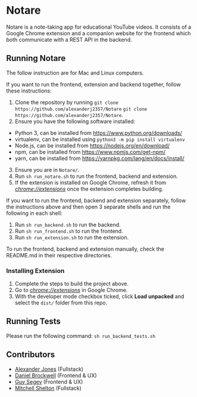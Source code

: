 # Notare

Notare is a note-taking app for educational YouTube videos. It consists of a Google Chrome
extension and a companion website for the frontend which both communicate with a REST API in the backend.

## Running Notare

The follow instruction are for Mac and Linux computers.

If you want to run the frontend, extension and backend together, follow these instructions:

1. Clone the repository by running `git clone https://github.com/alexanderj2357/Notare`
`git clone https://github.com/alexanderj2357/Notare`.
2. Ensure you have the following software installed:
- Python 3, can be installed from https://www.python.org/downloads/
- virtualenv, can be installed using `python3 -m pip install virtualenv`
- Node.js, can be installed from https://nodejs.org/en/download/
- npm, can be installed from https://www.npmjs.com/get-npm/
- yarn, can be installed from https://yarnpkg.com/lang/en/docs/install/
3. Ensure you are in `Notare/`.
4. Run `sh run_notare.sh` to run the frontend, backend and extension.
5. If the extension is installed on Google Chrome, refresh it from [_chrome://extensions_](chrome://extensions) once the extension completes building.

If you want to run the frontend, backend and extension separately, follow the instructions above and then open 3 separate shells and run the following in each shell:

1. Run `sh run_backend.sh` to run the backend.
2. Run `sh run_frontend.sh` to run the frontend.
3. Run `sh run_extension.sh` to run the extension.

To run the frontend, backend and extension manually, check the README.md in their respective directories.

### Installing Extension

1.  Complete the steps to build the project above.
2.  Go to [_chrome://extensions_](chrome://extensions) in Google Chrome.
3.  With the developer mode checkbox ticked, click **Load unpacked** and select the `dist/` folder from this repo.

## Running Tests

Please run the following command: `sh run_backend_tests.sh`

## Contributors

- [Alexander Jones](https://github.com/alexanderj2357) (Fullstack)
- [Daniel Brockwell](https://github.com/Actom360) (Frontend & UX)
- [Guy Segev](https://github.com/atiredturtle) (Frontend & UX)
- [Mitchell Shelton](https://github.com/armoured) (Fullstack)
